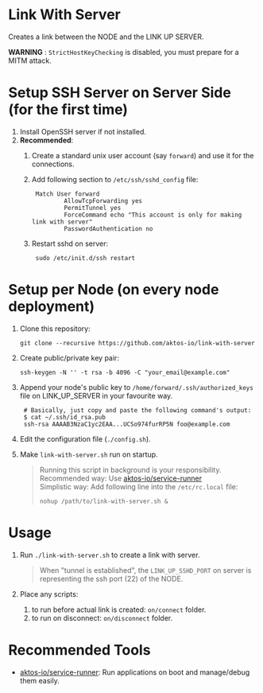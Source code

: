 # Link With Server

Creates a link between the NODE and the LINK UP SERVER.

**WARNING** : `StrictHostKeyChecking` is disabled, you must prepare for a MITM attack.


# Setup SSH Server on Server Side (for the first time)

1. Install OpenSSH server if not installed.
2. **Recommended**:
    1. Create a standard unix user account (say `forward`) and use it for the connections.
    2. Add following section to `/etc/ssh/sshd_config` file:

            Match User forward
                    AllowTcpForwarding yes
                    PermitTunnel yes
                    ForceCommand echo "This account is only for making link with server"
                    PasswordAuthentication no


    3. Restart sshd on server:

            sudo /etc/init.d/ssh restart


# Setup per Node (on every node deployment)

1. Clone this repository:

       git clone --recursive https://github.com/aktos-io/link-with-server

2. Create public/private key pair:

       ssh-keygen -N '' -t rsa -b 4096 -C "your_email@example.com"

3. Append your node's public key to `/home/forward/.ssh/authorized_keys` file on LINK_UP_SERVER in your favourite way.

        # Basically, just copy and paste the following command's output:
        $ cat ~/.ssh/id_rsa.pub
        ssh-rsa AAAAB3NzaC1yc2EAA...UCSo974furRP5N foo@example.com  

4. Edit the configuration file (`./config.sh`).

5. Make `link-with-server.sh` run on startup.

    > Running this script in background is your responsibility. <br />
    > Recommended way: Use [aktos-io/service-runner](https://github.com/aktos-io/service-runner) <br />
    > Simplistic way:  Add following line into the `/etc/rc.local` file:
    >
    >     nohup /path/to/link-with-server.sh &
    >


# Usage

1. Run `./link-with-server.sh` to create a link with server.

    > When "tunnel is established", the `LINK_UP_SSHD_PORT` on server
    > is representing the ssh port (22) of the NODE.

2. Place any scripts:

    1. to run before actual link is created: `on/connect` folder.
    3. to run on disconnect: `on/disconnect` folder.

# Recommended Tools

* [aktos-io/service-runner](https://github.com/aktos-io/service-runner): Run applications on boot and manage/debug them easily.
